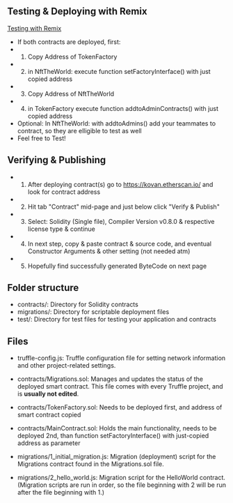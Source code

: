 ## Testing & Deploying with Remix

[Testing with Remix](https://docs.google.com/document/d/1CYdOn0eiUXAyF83s0Fz78pUXdbAVu6cv977ivMEDXYU/edit?usp=sharing)

* If both contracts are deployed, first:
* 1. Copy Address of TokenFactory
* 2. in NftTheWorld: execute function setFactoryInterface() with just copied address
* 3. Copy Address of NftTheWorld
* 4. in TokenFactory execute function addtoAdminContracts() with just copied address
* Optional: In NftTheWorld: with addtoAdmins() add your teammates to contract, so they are elligible to test as well
* Feel free to Test!


## Verifying & Publishing 
* 1. After deploying contract(s) go to https://kovan.etherscan.io/ and look for contract address
* 2. Hit tab "Contract" mid-page and just below click "Verify & Publish"
* 3. Select: Solidity (Single file), Compiler Version v0.8.0 & respective license type & continue
* 4. In next step, copy & paste contract & source code, and eventual Constructor Arguments & other setting (not needed atm)
* 5. Hopefully find successfully generated ByteCode on next page



## Folder structure

* contracts/: Directory for Solidity contracts
* migrations/: Directory for scriptable deployment files
* test/: Directory for test files for testing your application and contracts

## Files 

* truffle-config.js: Truffle configuration file for setting network information and other project-related settings.

* contracts/Migrations.sol: Manages and updates the status of the deployed smart contract. This file comes with every Truffle project, and is **usually not edited**.

* contracts/TokenFactory.sol: Needs to be deployed first, and address of smart contract copied

* contracts/MainContract.sol: Holds the main functionality, needs to be deployed 2nd, than function setFactoryInterface() with just-copied address as parameter

* migrations/1_initial_migration.js: Migration (deployment) script for the Migrations contract found in the Migrations.sol file.

* migrations/2_hello_world.js: Migration script for the HelloWorld contract. (Migration scripts are run in order, so the file beginning with 2 will be run after the file beginning with 1.)




